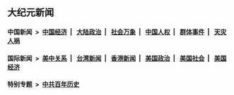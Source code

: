 ## 大纪元新闻

#### 中国新闻 &nbsp;>&nbsp; [中国经济](indexes/ncid283/README.md?05092045) &nbsp;| &nbsp; [大陆政治](indexes/ncid277/README.md?05092045) &nbsp;| &nbsp; [社会万象](indexes/ncid282/README.md?05092045) &nbsp;| &nbsp; [中国人权](indexes/ncid278/README.md?05092045) &nbsp;| &nbsp; [群体事件](indexes/ncid279/README.md?05092045) &nbsp;| &nbsp; [天灾人祸](indexes/ncid280/README.md?05092045)

#### 国际新闻 &nbsp;>&nbsp; [美中关系](indexes/nf1412576/README.md?05092045) &nbsp;| &nbsp; [台湾新闻](indexes/ncid1349361/README.md?05092045) &nbsp;| &nbsp; [香港新闻](indexes/ncid1349362/README.md?05092045) &nbsp;| &nbsp; [美国政治](indexes/ncid1078159/README.md?05092045) &nbsp;| &nbsp; [美国社会](indexes/ncid1078160/README.md?05092045) &nbsp;| &nbsp; [美国经济](indexes/ncid1078158/README.md?05092045)

#### 特别专题 &nbsp;>&nbsp; [中共百年历史](https://github.com/epoch-news/epoch-special/blob/master/README.md?05092045)  
